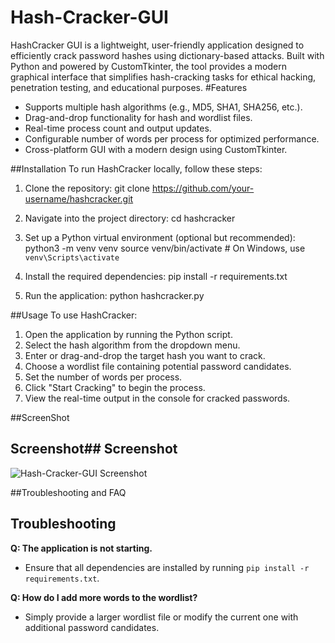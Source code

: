 # Hash-Cracker-GUI
HashCracker GUI is a lightweight, user-friendly application designed to efficiently crack password hashes using dictionary-based attacks. Built with Python and powered by CustomTkinter, the tool provides a modern graphical interface that simplifies hash-cracking tasks for ethical hacking, penetration testing, and educational purposes.
#Features
- Supports multiple hash algorithms (e.g., MD5, SHA1, SHA256, etc.).
- Drag-and-drop functionality for hash and wordlist files.
- Real-time process count and output updates.
- Configurable number of words per process for optimized performance.
- Cross-platform GUI with a modern design using CustomTkinter.

  
##Installation
To run HashCracker locally, follow these steps:

1. Clone the repository:
   git clone https://github.com/your-username/hashcracker.git

2. Navigate into the project directory:
   cd hashcracker

3. Set up a Python virtual environment (optional but recommended):
   python3 -m venv venv
   source venv/bin/activate  # On Windows, use `venv\Scripts\activate`

4. Install the required dependencies:
   pip install -r requirements.txt

5. Run the application:
   python hashcracker.py

   
##Usage
To use HashCracker:

1. Open the application by running the Python script.
2. Select the hash algorithm from the dropdown menu.
3. Enter or drag-and-drop the target hash you want to crack.
4. Choose a wordlist file containing potential password candidates.
5. Set the number of words per process.
6. Click "Start Cracking" to begin the process.
7. View the real-time output in the console for cracked passwords.


##ScreenShot
## Screenshot## Screenshot
![Hash-Cracker-GUI Screenshot](https://github.com/ayushbrmn08/hashcracker/assets/8ac35271-9383-40b8-b656-c3ed20018a87)


##Troubleshooting and FAQ
## Troubleshooting
**Q: The application is not starting.**
- Ensure that all dependencies are installed by running `pip install -r requirements.txt`.

**Q: How do I add more words to the wordlist?**
- Simply provide a larger wordlist file or modify the current one with additional password candidates.


